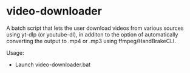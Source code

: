# video-downloader

A batch script that lets the user download videos from various sources using yt-dlp (or youtube-dl), in additon to the option of automatically converting the output to .mp4 or .mp3 using ffmpeg/HandBrakeCLI.

Usage:
- Launch video-downloader.bat
